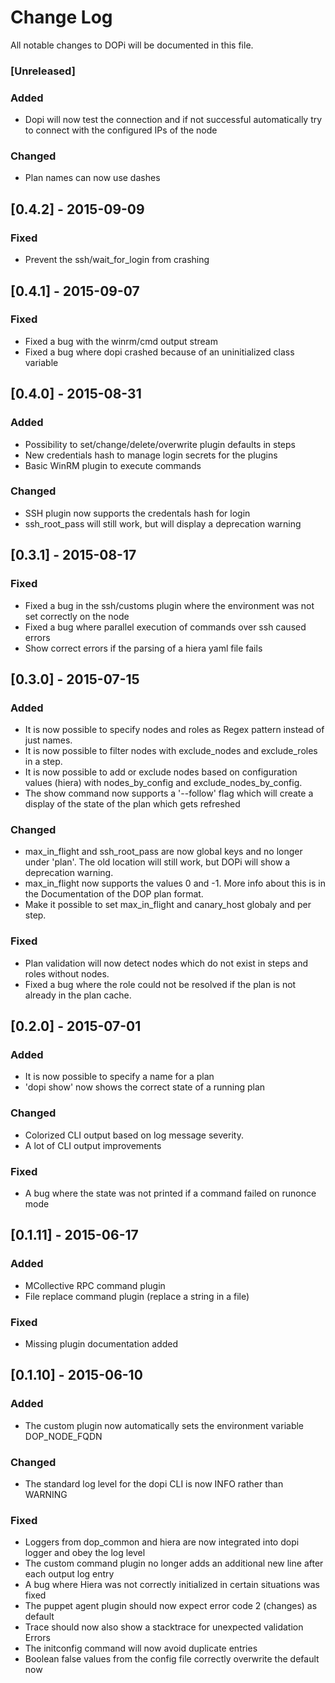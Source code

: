 # Change Log
All notable changes to DOPi will be documented in this file.

### [Unreleased]
### Added
- Dopi will now test the connection and if not successful automatically try to connect with the configured IPs of the node

### Changed
- Plan names can now use dashes

## [0.4.2] - 2015-09-09
### Fixed
- Prevent the ssh/wait_for_login from crashing

## [0.4.1] - 2015-09-07
### Fixed
- Fixed a bug with the winrm/cmd output stream
- Fixed a bug where dopi crashed because of an uninitialized class variable

## [0.4.0] - 2015-08-31
### Added
- Possibility to set/change/delete/overwrite plugin defaults in steps
- New credentials hash to manage login secrets for the plugins
- Basic WinRM plugin to execute commands

### Changed
- SSH plugin now supports the credentals hash for login
- ssh_root_pass will still work, but will display a deprecation warning

## [0.3.1] - 2015-08-17
### Fixed
- Fixed a bug in the ssh/customs plugin where the environment was not set correctly on the node
- Fixed a bug where parallel execution of commands over ssh caused errors
- Show correct errors if the parsing of a hiera yaml file fails

## [0.3.0] - 2015-07-15
### Added
- It is now possible to specify nodes and roles as Regex pattern instead of just names.
- It is now possible to filter nodes with exclude_nodes and exclude_roles in a step.
- It is now possible to add or exclude nodes based on configuration values (hiera) with nodes_by_config and exclude_nodes_by_config.
- The show command now supports a '--follow' flag which will create a display of the state of the plan which gets refreshed

### Changed
- max_in_flight and ssh_root_pass are now global keys and no longer under 'plan'. The old location will still work, but DOPi will show a deprecation warning.
- max_in_flight now supports the values 0 and -1. More info about this is in the Documentation of the DOP plan format.
- Make it possible to set max_in_flight and canary_host globaly and per step.

### Fixed
- Plan validation will now detect nodes which do not exist in steps and roles without nodes.
- Fixed a bug where the role could not be resolved if the plan is not already in the plan cache.

## [0.2.0] - 2015-07-01
### Added
- It is now possible to specify a name for a plan
- 'dopi show' now shows the correct state of a running plan

### Changed
- Colorized CLI output based on log message severity.
- A lot of CLI output improvements

### Fixed
- A bug where the state was not printed if a command failed on runonce mode

## [0.1.11] - 2015-06-17
### Added
- MCollective RPC command plugin
- File replace command plugin (replace a string in a file)

### Fixed
- Missing plugin documentation added

## [0.1.10] - 2015-06-10
### Added
- The custom plugin now automatically sets the environment variable DOP_NODE_FQDN

### Changed
- The standard log level for the dopi CLI is now INFO rather than WARNING

### Fixed
- Loggers from dop_common and hiera are now integrated into dopi logger and obey the log level
- The custom command plugin no longer adds an additional new line after each output log entry
- A bug where Hiera was not correctly initialized in certain situations was fixed
- The puppet agent plugin should now expect error code 2 (changes) as default
- Trace should now also show a stacktrace for unexpected validation Errors
- The initconfig command will now avoid duplicate entries
- Boolean false values from the config file correctly overwrite the default now
